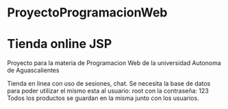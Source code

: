 # ProyectoProgramacionWeb
# Tienda online JSP
Proyecto para la materia de Programacion Web de la universidad Autonoma de Aguascalientes

Tienda en linea con uso de sesiones, chat.
Se necesita la base de datos para poder utilizar el mismo esta al usuario: root con la contraseña: 123
Todos los productos se guardan en la misma junto con los usuarios.
